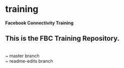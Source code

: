 # training
**Facebook Connectivity Training**

## This is the FBC Training Repository.
<br />
~ master branch <br />
~ readme-edits branch <br />
